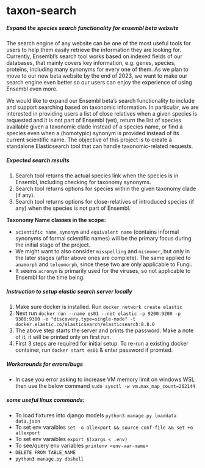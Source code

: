 # taxon-search


##### Expand the species search functionality for ensembl beta website

The search engine of any website can be one of the most useful tools for users to help them easily retrieve the information they are looking for. Currently, Ensembl’s search tool works based on indexed fields of our databases, that mainly covers key information, e.g. genes, species, proteins, including many synonyms for every one of them. As we plan to move to our new beta website by the end of 2023, we want to make our search engine even better so our users can enjoy the experience of using Ensembl even more.

We would like to expand our Ensembl beta’s search functionality to include and support searching based on taxonomic information. In particular, we are interested in providing users a list of close relatives when a given species is requested and it is not part of Ensembl (yet), return the list of species available given a taxonomic clade instead of a species name, or find a species even when a (homotypic) synonym is provided instead of its current scientific name. The objective of this project is to create a standalone Elasticsearch tool that can handle taxonomic-related requests.

##### Expected search results
1. Search tool returns the actual species link when the species is in Ensembl, including checking for taxonomy synonyms.
2. Search tool returns options for species within the given taxonomy clade (if any).
3. Search tool returns options for close-relatives of introduced species (if any) when the species is not part of Ensembl.

**Taxonomy Name classes in the scope:**
 - `scientific name`, `synonym` and `equivalent name` (contains informal synonyms of formal scientific names) will be the primary focus during the initial stage of the project. 
- We might want to also consider `misspelling` and `misnomer`, but only in the later stages (after above ones are complete). The same applied to `anamorph` and `teleomorph`, since these two are only applicable to Fungi.
- It seems `acronym` is primarily used for the viruses, so not applicable to Ensembl for the time being.




##### Instruction to setup elastic search server locally

1. Make sure docker is installed. Run `docker network create elastic`
2. Next run `docker run --name es01 --net elastic -p 9200:9200 -p 9300:9300 -e "discovery.type=single-node" -t docker.elastic.co/elasticsearch/elasticsearch:8.8.0`
3. The above step starts the server and prints the password. Make a note of it, it will be printed only on first run.
4. First 3 steps are required for initial setup. To re-run a existing docker container, run `docker start es01` & enter password if promted.

##### Workarounds for errors/bugs
- In case you error asking to increase VM memory limit on windows WSL then use the below command
    `sudo sysctl -w vm.max_map_count=262144`

##### some useful linux commands:
- To load fixtures into django models `python3 manage.py loaddata data.json`
- To set env varaibles `set -o allexport && source conf-file && set +o allexport`
- To set env varaibles `export $(xargs < .env)`
- To see/query env variables `printenv <env-var-name>`
- `DELETE FROM TABLE_NAME`
- `python3 manage.py dbshell`

